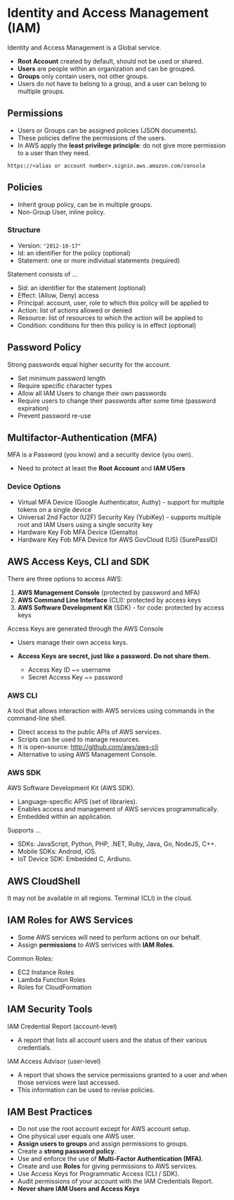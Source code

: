 # Identity and Access Management (IAM)

Identity and Access Management is a Global service.

* **Root Account** created by default, should not be used or shared.
* **Users** are people within an organization and can be grouped.
* **Groups** only contain users, not other groups.
* Users do not have to belong to a group, and a user can belong to multiple groups.

## Permissions

* Users or Groups can be assigned policies (JSON documents).
* These policies define the permissions of the users.
* In AWS apply the **least privilege principle**: do not give more permission to a user than they need.

```script
https://<alias or account number>.signin.aws.amazon.com/console
```

## Policies

* Inherit group policy, can be in multiple groups.
* Non-Group User, inline policy.

### Structure

* Version: ```"2012-10-17"```
* Id: an identifier for the policy (optional)
* Statement: one or more individual statements (required)

Statement consists of ...

* Sid: an identifier for the statement (optional)
* Effect: (Allow, Deny) access
* Principal: account, user, role to which this policy will be applied to
* Action: list of actions allowed or denied
* Resource: list of resources to which the action will be applied to
* Condition: conditions for then this policy is in effect (optional)

## Password Policy

Strong passwords equal higher security for the account.

* Set minimum password length
* Require specific character types
* Allow all IAM Users to change their own passwords
* Require users to change their passwords after some time (password expiration)
* Prevent password re-use

## Multifactor-Authentication (MFA)

MFA is a Password (you know) and a security device (you own).

* Need to protect at least the **Root Account** and **IAM USers**

### Device Options

* Virtual MFA Device (Google Authenticator, Authy) - support for multiple tokens on a single device
* Universal 2nd Factor (U2F) Security Key (YubiKey) - supports multiple root and IAM Users using a single security key
* Hardware Key Fob MFA Device (Gemalto)
* Hardware Key Fob MFA Device for AWS GovCloud (US) (SurePassID)

## AWS Access Keys, CLI and SDK

There are three options to access AWS:

1. **AWS Management Console** (protected by password and MFA)
2. **AWS Command Line Interface** (CLI): protected by access keys
3. **AWS Software Development Kit** (SDK) - for code: protected by access keys

Access Keys are generated through the AWS Console

* Users manage their own access keys.
* **Access Keys are secret, just like a password. Do not share them.**

  * Access Key ID ~= username
  * Secret Access Key ~= password

### AWS CLI

A tool that allows interaction with AWS services using commands in the command-line shell.

* Direct access to the public APIs of AWS services.
* Scripts can be used to manage resources.
* It is open-source: http://github.com/aws/aws-cli
* Alternative to using AWS Management Console.

### AWS SDK

AWS Software Development Kit (AWS SDK).

* Language-specific APIS (set of libraries).
* Enables access and management of AWS services programmatically.
* Embedded within an application.

Supports ...

* SDKs: JavaScript, Python, PHP, .NET, Ruby, Java, Go, NodeJS, C++.
* Mobile SDKs: Android, iOS.
* IoT Device SDK: Embedded C, Ardiuno.

## AWS CloudShell

It may not be available in all regions. Terminal (CLI) in the cloud.

## IAM Roles for AWS Services

* Some AWS services will need to perform actions on our behalf.
* Assign **permissions** to AWS serivices with **IAM Roles**.

Common Roles:

* EC2 Instance Roles
* Lambda Function Roles
* Roles for CloudFormation

## IAM Security Tools

IAM Credential Report (account-level)

* A report that lists all account users and the status of their various credentials.

IAM Access Advisor (user-level)

* A report that shows the service permissions granted to a user and when those services were last accessed.
* This information can be used to revise policies.

## IAM Best Practices

* Do not use the root account except for AWS account setup.
* One physical user equals one AWS user.
* **Assign users to groups** and assign permissions to groups.
* Create a **strong password policy**.
* Use and enforce the use of **Multi-Factor Authentication (MFA)**.
* Create and use **Roles** for giving permissions to AWS services.
* Use Access Keys for Programmatic Access (CLI / SDK).
* Audit permissions of your account with the IAM Credentials Report.
* **Never share IAM Users and Access Keys**
